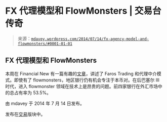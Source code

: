 <!--yml

category: 未分类

date: 2024-05-18 05:48:14

-->

# FX 代理模型和 FlowMonsters | 交易台传奇

> 来源：[`mdavey.wordpress.com/2014/07/14/fx-agency-model-and-flowmonsters/#0001-01-01`](https://mdavey.wordpress.com/2014/07/14/fx-agency-model-and-flowmonsters/#0001-01-01)

## FX 代理模型和 FlowMonsters

本周在 Financial New 有一篇有趣的[文章](http://www.efinancialnews.com/story/2014-07-09/forex-trading-faces-up-to-the-end-of-a-thrilling-ride)，讲述了 Faros Trading 和代理中介模式。即使有了 flowmonsters，地区银行仍有机会专注于本币对。在后巴塞尔 III 时代，进入 flowmonster 领域在技术上是昂贵的问题。前四家银行在外汇市场中的总占有率为 53.5%。

由 mdavey 于 2014 年 7 月 14 日发布。

发布在[交易](https://mdavey.wordpress.com/category/trading/)版块中。
